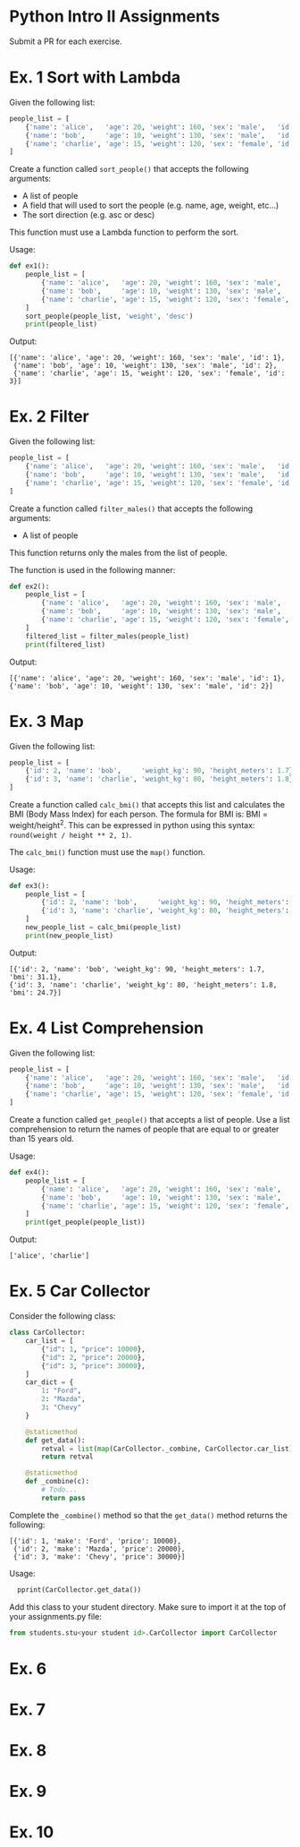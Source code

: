 # Python Intro II Assignments
Submit a PR for each exercise.

# Ex. 1 Sort with Lambda
Given the following list:

```python
people_list = [
    {'name': 'alice',   'age': 20, 'weight': 160, 'sex': 'male',   'id': 1},
    {'name': 'bob',     'age': 10, 'weight': 130, 'sex': 'male',   'id': 2},
    {'name': 'charlie', 'age': 15, 'weight': 120, 'sex': 'female', 'id': 3},
]
```

Create a function called `sort_people()` that accepts the following arguments:
- A list of people
- A field that will used to sort the people (e.g. name, age, weight, etc...)
- The sort direction (e.g. asc or desc)

This function must use a Lambda function to perform the sort.

Usage:

```python
def ex1():
    people_list = [
        {'name': 'alice',   'age': 20, 'weight': 160, 'sex': 'male',   'id': 1},
        {'name': 'bob',     'age': 10, 'weight': 130, 'sex': 'male',   'id': 2},
        {'name': 'charlie', 'age': 15, 'weight': 120, 'sex': 'female', 'id': 3},
    ]
    sort_people(people_list, 'weight', 'desc')
    print(people_list)
```

Output:
```
[{'name': 'alice', 'age': 20, 'weight': 160, 'sex': 'male', 'id': 1},
 {'name': 'bob', 'age': 10, 'weight': 130, 'sex': 'male', 'id': 2}, 
 {'name': 'charlie', 'age': 15, 'weight': 120, 'sex': 'female', 'id': 3}]
```

# Ex. 2 Filter
Given the following list:

```python
people_list = [
    {'name': 'alice',   'age': 20, 'weight': 160, 'sex': 'male',   'id': 1},
    {'name': 'bob',     'age': 10, 'weight': 130, 'sex': 'male',   'id': 2},
    {'name': 'charlie', 'age': 15, 'weight': 120, 'sex': 'female', 'id': 3},
]
```

Create a function called `filter_males()` that accepts the following arguments:
- A list of people

This function returns only the males from the list of people.

The function is used in the following manner:

```python
def ex2():
    people_list = [
        {'name': 'alice',   'age': 20, 'weight': 160, 'sex': 'male',   'id': 1},
        {'name': 'bob',     'age': 10, 'weight': 130, 'sex': 'male',   'id': 2},
        {'name': 'charlie', 'age': 15, 'weight': 120, 'sex': 'female', 'id': 3},
    ]
    filtered_list = filter_males(people_list)
    print(filtered_list)
```
Output:
```
[{'name': 'alice', 'age': 20, 'weight': 160, 'sex': 'male', 'id': 1}, 
{'name': 'bob', 'age': 10, 'weight': 130, 'sex': 'male', 'id': 2}]
```

# Ex. 3 Map
Given the following list:

```python
people_list = [
    {'id': 2, 'name': 'bob',     'weight_kg': 90, 'height_meters': 1.7},
    {'id': 3, 'name': 'charlie', 'weight_kg': 80, 'height_meters': 1.8},
]
```

Create a function called `calc_bmi()` that accepts this list and calculates the BMI (Body Mass Index) for
each person.  The formula for BMI is:  BMI = weight/height<sup>2</sup>.  This can be expressed in python
using this syntax: `round(weight / height ** 2, 1)`.

The `calc_bmi()` function must use the `map()` function.

Usage:
```python
def ex3():
    people_list = [
        {'id': 2, 'name': 'bob',     'weight_kg': 90, 'height_meters': 1.7},
        {'id': 3, 'name': 'charlie', 'weight_kg': 80, 'height_meters': 1.8},
    ]
    new_people_list = calc_bmi(people_list)
    print(new_people_list)
```

Output:
```
[{'id': 2, 'name': 'bob', 'weight_kg': 90, 'height_meters': 1.7, 'bmi': 31.1}, 
{'id': 3, 'name': 'charlie', 'weight_kg': 80, 'height_meters': 1.8, 'bmi': 24.7}]
```

# Ex. 4 List Comprehension
Given the following list:

```python
people_list = [
    {'name': 'alice',   'age': 20, 'weight': 160, 'sex': 'male',   'id': 1},
    {'name': 'bob',     'age': 10, 'weight': 130, 'sex': 'male',   'id': 2},
    {'name': 'charlie', 'age': 15, 'weight': 120, 'sex': 'female', 'id': 3},
]
```

Create a function called `get_people()` that accepts a list of people.  Use a list comprehension
to return the names of people that are equal to or greater than 15 years old.

Usage:
```python
def ex4():
    people_list = [
        {'name': 'alice',   'age': 20, 'weight': 160, 'sex': 'male',   'id': 1},
        {'name': 'bob',     'age': 10, 'weight': 130, 'sex': 'male',   'id': 2},
        {'name': 'charlie', 'age': 15, 'weight': 120, 'sex': 'female', 'id': 3},
    ]
    print(get_people(people_list))
```

Output:
```
['alice', 'charlie']
```

# Ex. 5 Car Collector
Consider the following class:
```python
class CarCollector:
    car_list = [
        {"id": 1, "price": 10000},
        {"id": 2, "price": 20000},
        {"id": 3, "price": 30000},
    ]
    car_dict = {
        1: "Ford",
        2: "Mazda",
        3: "Chevy"
    }

    @staticmethod
    def get_data():
        retval = list(map(CarCollector._combine, CarCollector.car_list))
        return retval

    @staticmethod
    def _combine(c):
        # Todo...
        return pass
```

Complete the `_combine()` method so that the `get_data()` method returns the following:
```
[{'id': 1, 'make': 'Ford', 'price': 10000},
 {'id': 2, 'make': 'Mazda', 'price': 20000},
 {'id': 3, 'make': 'Chevy', 'price': 30000}]
```

Usage:
```python
  pprint(CarCollector.get_data())
```
Add this class to your student directory.  Make sure to import it at the top of your assignments.py file:

```python
from students.stu<your student id>.CarCollector import CarCollector
```


# Ex. 6 


# Ex. 7 


# Ex. 8 


# Ex. 9 


# Ex. 10


